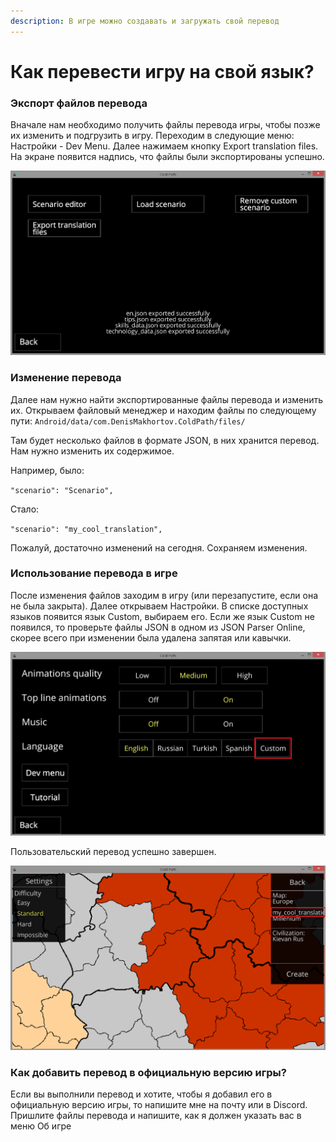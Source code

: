```yaml
---
description: В игре можно создавать и загружать свой перевод
---
```


# Как перевести игру на свой язык?

### Экспорт файлов перевода

Вначале нам необходимо получить файлы перевода игры, чтобы позже их изменить и подгрузить в игру. Переходим в следующие меню: Настройки - Dev Menu. Далее нажимаем кнопку Export translation files. На экране появится надпись, что файлы были экспортированы успешно.

![](../.gitbook/assets/izobrazhenie.png)

### Изменение перевода

Далее нам нужно найти экспортированные файлы перевода и изменить их. Открываем файловый менеджер и находим файлы по следующему пути: `Android/data/com.DenisMakhortov.ColdPath/files/`

Там будет несколько файлов в формате JSON, в них хранится перевод. Нам нужно изменить их содержимое. 

Например, было:

`"scenario": "Scenario",`

Стало:

`"scenario": "my_cool_translation",`

Пожалуй, достаточно изменений на сегодня. Сохраняем изменения.

### Использование перевода в игре

После изменения файлов заходим в игру \(или перезапустите, если она не была закрыта\). Далее открываем Настройки. В списке доступных языков появится язык Custom, выбираем его. Если же язык Custom не появился, то проверьте файлы JSON в одном из JSON Parser Online, скорее всего при изменении была удалена запятая или кавычки.

![](../.gitbook/assets/izobrazhenie%20%281%29.png)

Пользовательский перевод успешно завершен.

![](../.gitbook/assets/izobrazhenie%20%282%29.png)

### Как добавить перевод в официальную версию игры?

Если вы выполнили перевод и хотите, чтобы я добавил его в официальную версию игры, то напишите мне на почту или в Discord. Пришлите файлы перевода и напишите, как я должен указать вас в меню Об игре


